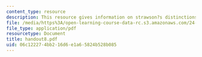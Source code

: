 ```yaml
---
content_type: resource
description: This resource gives information on strawson?s distinctions.
file: /media/https%3A/open-learning-course-data-rc.s3.amazonaws.com/24-251-introduction-to-philosophy-of-language-spring-2005/06c122274bb216d6e1a65824b528b085_handout8.pdf
file_type: application/pdf
resourcetype: Document
title: handout8.pdf
uid: 06c12227-4bb2-16d6-e1a6-5824b528b085
---
```

